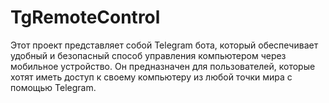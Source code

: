 # TgRemoteControl
Этот проект представляет собой Telegram бота, который обеспечивает удобный и безопасный способ управления компьютером через мобильное устройство. Он предназначен для пользователей, которые хотят иметь доступ к своему компьютеру из любой точки мира с помощью Telegram.
